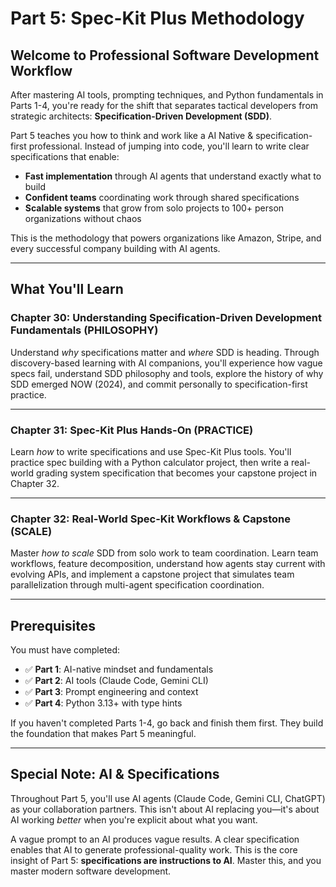 # Part 5: Spec-Kit Plus Methodology

## Welcome to Professional Software Development Workflow

After mastering AI tools, prompting techniques, and Python fundamentals in Parts 1-4, you're ready for the shift that separates tactical developers from strategic architects: **Specification-Driven Development (SDD)**.

Part 5 teaches you how to think and work like a AI Native & specification-first professional. Instead of jumping into code, you'll learn to write clear specifications that enable:
- **Fast implementation** through AI agents that understand exactly what to build
- **Confident teams** coordinating work through shared specifications
- **Scalable systems** that grow from solo projects to 100+ person organizations without chaos

This is the methodology that powers organizations like Amazon, Stripe, and every successful company building with AI agents.

---

## What You'll Learn

### Chapter 30: Understanding Specification-Driven Development Fundamentals (PHILOSOPHY)

Understand *why* specifications matter and *where* SDD is heading. Through discovery-based learning with AI companions, you'll experience how vague specs fail, understand SDD philosophy and tools, explore the history of why SDD emerged NOW (2024), and commit personally to specification-first practice.


---

### Chapter 31: Spec-Kit Plus Hands-On (PRACTICE)

Learn *how* to write specifications and use Spec-Kit Plus tools. You'll practice spec building with a Python calculator project, then write a real-world grading system specification that becomes your capstone project in Chapter 32.

---

### Chapter 32: Real-World Spec-Kit Workflows & Capstone (SCALE)

Master *how to scale* SDD from solo work to team coordination. Learn team workflows, feature decomposition, understand how agents stay current with evolving APIs, and implement a capstone project that simulates team parallelization through multi-agent specification coordination.

---

## Prerequisites

You must have completed:
- ✅ **Part 1**: AI-native mindset and fundamentals
- ✅ **Part 2**: AI tools (Claude Code, Gemini CLI)
- ✅ **Part 3**: Prompt engineering and context
- ✅ **Part 4**: Python 3.13+ with type hints

If you haven't completed Parts 1-4, go back and finish them first. They build the foundation that makes Part 5 meaningful.

---

## Special Note: AI & Specifications

Throughout Part 5, you'll use AI agents (Claude Code, Gemini CLI, ChatGPT) as your collaboration partners. This isn't about AI replacing you—it's about AI working *better* when you're explicit about what you want.

A vague prompt to an AI produces vague results. A clear specification enables that AI to generate professional-quality work. This is the core insight of Part 5: **specifications are instructions to AI**. Master this, and you master modern software development.